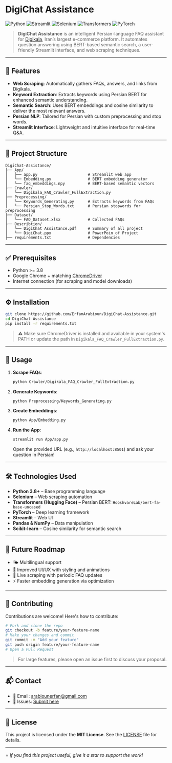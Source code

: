 # DigiChat Assistance

![Python](https://img.shields.io/badge/Python-3.8+-blue.svg)
![Streamlit](https://img.shields.io/badge/Streamlit-1.38.0-red.svg)
![Selenium](https://img.shields.io/badge/Selenium-4.25.0-green.svg)
![Transformers](https://img.shields.io/badge/Transformers-4.44.2-orange.svg)
![PyTorch](https://img.shields.io/badge/PyTorch-2.4.1-blue.svg)

> **DigiChat Assistance** is an intelligent Persian-language FAQ assistant for [Digikala](https://www.digikala.com/), Iran’s largest e-commerce platform. It automates question answering using BERT-based semantic search, a user-friendly Streamlit interface, and web scraping techniques.

---

## 🧠 Features

* **Web Scraping**: Automatically gathers FAQs, answers, and links from Digikala.
* **Keyword Extraction**: Extracts keywords using Persian BERT for enhanced semantic understanding.
* **Semantic Search**: Uses BERT embeddings and cosine similarity to deliver the most relevant answers.
* **Persian NLP**: Tailored for Persian with custom preprocessing and stop words.
* **Streamlit Interface**: Lightweight and intuitive interface for real-time Q\&A.

---

## 📁 Project Structure

```
DigiChat-Assistance/
├── App/
│   ├── app.py                      # Streamlit web app
│   └── Embedding.py                # BERT embedding generator
│   └── faq_embeddings.npy          # BERT-based semantic vectors              
├── Crawler/
│   └── Digikala_FAQ_Crawler_FullExtraction.py
├── Preprocessing/
│   └── Keywords_Generating.py      # Extracts keywords from FAQs
│   └── Persian_Stop_Words.txt      # Persian stopwords for preprocessing
├── Dataset/
│   └── FAQ_Dataset.xlsx            # Collected FAQs
├── Describtion/
│   └── DigiChat Assistance.pdf     # Summary of all project
│   └── DigiChat.ppx                # PowerPoin of Project
├── requirements.txt                # Dependencies
```

---

## ✅ Prerequisites

* Python >= 3.8
* Google Chrome + matching [ChromeDriver](https://sites.google.com/chromium.org/driver/)
* Internet connection (for scraping and model downloads)

---

## ⚙️ Installation

```bash
git clone https://github.com/ErfanArabioun/DigiChat-Assistance.git
cd DigiChat-Assistance
pip install -r requirements.txt
```

> ⚠️ Make sure ChromeDriver is installed and available in your system's PATH or update the path in `Digikala_FAQ_Crawler_FullExtraction.py`.

---

## 🚀 Usage

1. **Scrape FAQs**:

   ```bash
   python Crawler/Digikala_FAQ_Crawler_FullExtraction.py
   ```

2. **Generate Keywords**:

   ```bash
   python Preprocessing/Keywords_Generating.py
   ```

3. **Create Embeddings**:

   ```bash
   python App/Embedding.py
   ```

4. **Run the App**:

   ```bash
   streamlit run App/app.py
   ```

   Open the provided URL (e.g., `http://localhost:8501`) and ask your question in Persian!

---

## 🛠️ Technologies Used

* **Python 3.8+** – Base programming language
* **Selenium** – Web scraping automation
* **Transformers (Hugging Face)** – Persian BERT: `HooshvareLab/bert-fa-base-uncased`
* **PyTorch** – Deep learning framework
* **Streamlit** – Web UI
* **Pandas & NumPy** – Data manipulation
* **Scikit-learn** – Cosine similarity for semantic search

---

## 🌱 Future Roadmap

* 🌤 Multilingual support
* 🎨 Improved UI/UX with styling and animations
* 🔄 Live scraping with periodic FAQ updates
* ⚡ Faster embedding generation via optimization

---

## 🤝 Contributing

Contributions are welcome! Here's how to contribute:

```bash
# Fork and clone the repo
git checkout -b feature/your-feature-name
# Make your changes and commit
git commit -m "Add your feature"
git push origin feature/your-feature-name
# Open a Pull Request
```

> For large features, please open an issue first to discuss your proposal.

---

## 📬 Contact

* 📧 Email: [arabiounerfan@gmail.com](mailto:arabiounerfan@gmail.com)
* 🐛 Issues: [Submit here](https://github.com/ErfanArabioun/DigiChat-Assistance/issues)

---

## 📄 License

This project is licensed under the **MIT License**. See the [LICENSE](LICENSE) file for details.

---

⭐️ *If you find this project useful, give it a star to support the work!*
